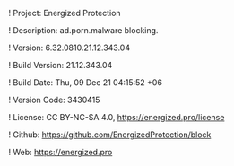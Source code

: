 ! Project: Energized Protection

! Description: ad.porn.malware blocking.

! Version: 6.32.0810.21.12.343.04

! Build Version: 21.12.343.04

! Build Date: Thu, 09 Dec 21 04:15:52 +06

! Version Code: 3430415

! License: CC BY-NC-SA 4.0, https://energized.pro/license

! Github: https://github.com/EnergizedProtection/block

! Web: https://energized.pro
